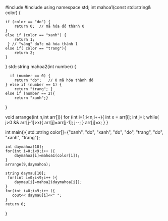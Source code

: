 #include<iostream>
#include<string>
using namespace std;
int  mahoa1(const std::string& color) {
    
    if (color == "do") {
        return 0;  // mã hóa đỏ thành 0
    }
    else if (color == "xanh") {
        return 1; 
     } // "vàng" du?c mã hóa thành 1
    else if( color == "trang"){
        return 2;
    }
    
}
std::string mahoa2(int number) {
    
      if (number == 0) {
        return "do";   // 0 mã hóa thành đỏ
    } else if (number == 1) {
        return "trang"; } 
    else if (number == 2){ 
        return "xanh";}
    
}
        
   

 void arrange(int n,int arr[]){
    for (int i=1;i<n;i++){
        int x = arr[i];
        int j=i;
        while( j>0 && arr[j-1]>x){
            arr[j]=arr[j-1];
            j--;
        }
        arr[j]=x;
    }
 }
 

int main(){
    std::string color[]={"xanh", "do", "xanh", "do", "do", "trang", "do", "xanh", "trang"};
   
    int daymahoa[10];
    for(int i=0;i<9;i++ ){
        daymahoa[i]=mahoa1(color[i]);
    }
    arrange(9,daymahoa);
    
    string daymau[10];
     for(int i=0;i<9;i++ ){
        daymau[i]=mahoa2(daymahoa[i]);
    }
    for(int i=0;i<9;i++ ){
       cout<< daymau[i]<<" ";
    }
    return 0;

}		
	

